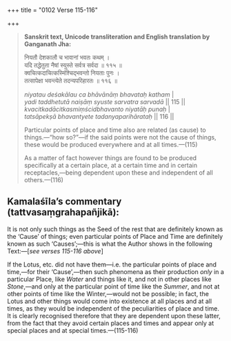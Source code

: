 +++
title = "0102 Verse 115-116"

+++
> **Sanskrit text, Unicode transliteration and English translation by Ganganath Jha:** 
>
> नियतौ देशकालौ च भावानां भवतः कथम् ।  
> यदि तद्धेतुता नैषां स्युस्ते सर्वत्र सर्वदा ॥ ११५ ॥  
> क्वचित्कदाचित्कस्मिंश्चिद्भवन्तो नियताः पुनः ।  
> तत्सापेक्षा भवन्त्येते तदन्यपरिहारतः ॥ ११६ ॥ 
>
> *niyatau deśakālau ca bhāvānāṃ bhavataḥ katham* \|  
> *yadi taddhetutā naiṣāṃ syuste sarvatra sarvadā* \|\| 115 \|\|  
> *kvacitkadācitkasmiṃścidbhavanto niyatāḥ punaḥ* \|  
> *tatsāpekṣā bhavantyete tadanyaparihārataḥ* \|\| 116 \|\| 
>
> Particular points of place and time also are related (as cause) to things.—“how so?”—if the said points were not the cause of things, these would be produced everywhere and at all times.—(115) 
>
> As a matter of fact however things are found to be produced specifically at a certain place, at a certain time and in certain receptacles,—being dependent upon these and independent of all others.—(116)



## Kamalaśīla’s commentary (tattvasaṃgrahapañjikā):

It is not only such things as the Seed of the rest that are definitely known as the ‘Cause’ of things; even particular points of Place and Time are definitely known as such ‘Causes’;—this is what the Author shows in the following Text:—[*see verses 115-116 above*]

If the Lotus, etc. did not have them—i.e. the particular points of place and time,—for their ‘Cause’,—then such phenomena as their production *only* in a particular Place, like *Water* and things like it, and not in other places like *Stone*,—and only at the particular point of time like the *Summer*, and not at other points of time like the Winter,—would not be possible; in fact, the Lotus and other things would come into existence at all places and at all times, as they would be independent of the peculiarities of place and time. It is clearly recognised therefore that they are dependent upon these latter, from the fact that they avoid certain places and times and appear only at special places and at special times.—(115-116)


